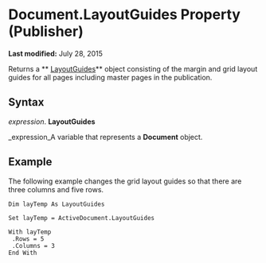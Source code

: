 
# Document.LayoutGuides Property (Publisher)

 **Last modified:** July 28, 2015

Returns a  ** [LayoutGuides](7430c1c4-c7f5-d9b6-cea8-b21fe9e2905f.md)** object consisting of the margin and grid layout guides for all pages including master pages in the publication.

## Syntax

 _expression_. **LayoutGuides**

 _expression_A variable that represents a  **Document** object.


## Example

The following example changes the grid layout guides so that there are three columns and five rows.


```
Dim layTemp As LayoutGuides 
 
Set layTemp = ActiveDocument.LayoutGuides 
 
With layTemp 
 .Rows = 5 
 .Columns = 3 
End With 

```

